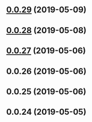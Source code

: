 ## [0.0.29](https://github.com/faiconqg/core/compare/v0.0.27...v0.0.29) (2019-05-09)



## [0.0.28](https://github.com/faiconqg/core/compare/v0.0.27...v0.0.28) (2019-05-08)



## [0.0.27](https://github.com/faiconqg/core/compare/v0.0.26...v0.0.27) (2019-05-06)



## 0.0.26 (2019-05-06)



## 0.0.25 (2019-05-06)



## 0.0.24 (2019-05-05)




